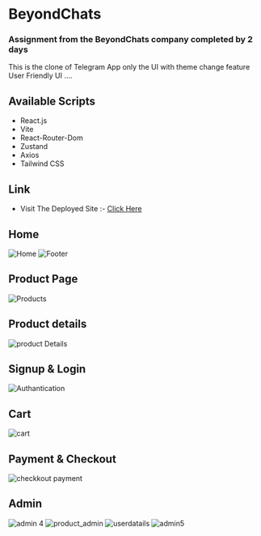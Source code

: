 # BeyondChats
### Assignment from the BeyondChats company completed by 2 days

This is the clone of Telegram App only the UI with theme change feature
User Friendly UI .... 

## Available Scripts
* React.js
* Vite
* React-Router-Dom
* Zustand 
* Axios
* Tailwind CSS


## Link
* Visit The Deployed Site :- [Click Here](https://beyond-chats-assignment-telegram.vercel.app/)

## Home
![Home](https://user-images.githubusercontent.com/107465630/214306318-0d37191d-645e-4ea9-a9a2-04211f06ec46.png)
![Footer](https://user-images.githubusercontent.com/107465630/214306681-8cd3f655-cba7-4417-b4cf-fa7f586d7d02.png)

## Product Page
![Products](https://user-images.githubusercontent.com/107465630/214306382-155623a8-cef4-474c-b4d3-3495c74a31d2.png)


## Product details
![product Details](https://user-images.githubusercontent.com/107465630/214306446-c5d384be-33be-45c3-9f1d-acd9f5823e91.png)

## Signup & Login
![Authantication](https://user-images.githubusercontent.com/107465630/214306471-893797da-fb45-4e75-9d3a-9970cd779714.png)

## Cart
![cart](https://user-images.githubusercontent.com/107465630/214306522-336a4088-6456-49a9-bd4d-4595ca9025cf.png)

## Payment & Checkout
![checkkout   payment](https://user-images.githubusercontent.com/107465630/214306552-06cc1d91-e911-4f8c-a195-38f70627ac59.png)

## Admin 
![admin 4](https://user-images.githubusercontent.com/107465630/214568878-9315a1ad-81e5-4d05-b5e9-eeb08932e440.png)
![product_admin](https://user-images.githubusercontent.com/107465630/214568895-f99cd61d-60b8-40a7-8a8b-3d9ca0b5680d.png)
![userdatails](https://user-images.githubusercontent.com/107465630/214568911-fdb72b73-a401-4775-916f-eeee09083a5c.png)
![admin5](https://user-images.githubusercontent.com/107465630/214306601-2d048f07-a017-4650-832b-be34e15794bd.png)
